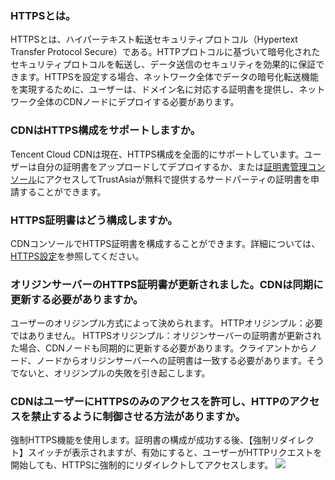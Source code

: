 ### HTTPSとは。
HTTPSとは、ハイパーテキスト転送セキュリティプロトコル（Hypertext Transfer Protocol Secure）である。HTTPプロトコルに基づいて暗号化されたセキュリティプロトコルを転送し、データ送信のセキュリティを効果的に保証できます。HTTPSを設定する場合、ネットワーク全体でデータの暗号化転送機能を実現するために、ユーザーは、ドメイン名に対応する証明書を提供し、ネットワーク全体のCDNノードにデプロイする必要があります。

### CDNはHTTPS構成をサポートしますか。
Tencent Cloud CDNは現在、HTTPS構成を全面的にサポートしています。ユーザーは自分の証明書をアップロードしてデプロイするか、または[証明書管理コンソール](https://console.cloud.tencent.com/ssl)にアクセスしてTrustAsiaが無料で提供するサードパーティの証明書を申請することができます。

### HTTPS証明書はどう構成しますか。
CDNコンソールでHTTPS証明書を構成することができます。詳細については、[HTTPS設定](https://intl.cloud.tencent.com/document/product/228/6295)を参照してください。

### オリジンサーバーのHTTPS証明書が更新されました。CDNは同期に更新する必要がありますか。
ユーザーのオリジンプル方式によって決められます。
HTTPオリジンプル：必要ではありません。
HTTPSオリジンプル：オリジンサーバーの証明書が更新された場合、CDNノードも同期的に更新する必要があります。クライアントからノード、ノードからオリジンサーバーへの証明書は一致する必要があります。そうでないと、オリジンプルの失敗を引き起こします。

### CDNはユーザーにHTTPSのみのアクセスを許可し、HTTPのアクセスを禁止するように制御させる方法がありますか。
強制HTTPS機能を使用します。証明書の構成が成功する後、【強制リダイレクト】スイッチが表示されますが、有効にすると、ユーザーがHTTPリクエストを開始しても、HTTPSに強制的にリダイレクトしてアクセスします。
![](https://main.qcloudimg.com/raw/0352df67305e2e7f4c6df51b0b1afc09.png)